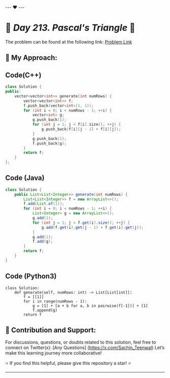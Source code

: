 --- ❤️ ---

# 🚀 _Day 213. Pascal's Triangle_ 🧠


The problem can be found at the following link: [Problem Link](https://leetcode.com/problems/pascals-triangle/description/)

## 🎯 **My Approach:**


## Code(C++)
```cpp
class Solution {
public:
    vector<vector<int>> generate(int numRows) {
        vector<vector<int>> f;
        f.push_back(vector<int>(1, 1));
        for (int i = 0; i < numRows - 1; ++i) {
            vector<int> g;
            g.push_back(1);
            for (int j = 1; j < f[i].size(); ++j) {
                g.push_back(f[i][j - 1] + f[i][j]);
            }
            g.push_back(1);
            f.push_back(g);
        }
        return f;
    }
};
```

## Code (Java)

```java
class Solution {
    public List<List<Integer>> generate(int numRows) {
        List<List<Integer>> f = new ArrayList<>();
        f.add(List.of(1));
        for (int i = 0; i < numRows - 1; ++i) {
            List<Integer> g = new ArrayList<>();
            g.add(1);
            for (int j = 1; j < f.get(i).size(); ++j) {
                g.add(f.get(i).get(j - 1) + f.get(i).get(j));
            }
            g.add(1);
            f.add(g);
        }
        return f;
    }
}
```

## Code (Python3)

```python3
class Solution:
    def generate(self, numRows: int) -> List[List[int]]:
        f = [[1]]
        for i in range(numRows - 1):
            g = [1] + [a + b for a, b in pairwise(f[-1])] + [1]
            f.append(g)
        return f
```



## 🎯 **Contribution and Support:**

For discussions, questions, or doubts related to this solution, feel free to connect on Twitter(x): [Any Questions] (https://x.com/Sachin_Teenwal) Let’s make this learning journey more collaborative!

⭐ If you find this helpful, please give this repository a star! ⭐

---
